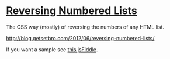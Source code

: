 # [Reversing Numbered Lists](http://blog.getsetbro.com/2012/06/reversing-numbered-lists/)

The CSS way (mostly) of reversing the numbers of any HTML list.

<a href="http://blog.getsetbro.com/2012/06/reversing-numbered-lists/">http://blog.getsetbro.com/2012/06/reversing-numbered-lists/</a>

If you want a sample see <a href="http://jsfiddle.net/getsetbro/xu3wY/1/">this jsFiddle</a>.

